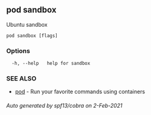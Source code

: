 ## pod sandbox

Ubuntu sandbox

```
pod sandbox [flags]
```

### Options

```
  -h, --help   help for sandbox
```

### SEE ALSO

* [pod](pod.md)	 - Run your favorite commands using containers

###### Auto generated by spf13/cobra on 2-Feb-2021
